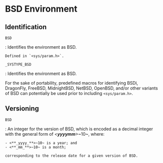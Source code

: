 # BSD Environment

## Identification

`BSD`

:   Identifies the environment as BSD.

    Defined in `<sys/param.h>`.

`_SYSTYPE_BSD`

:   Identifies the environment as BSD.

For the sake of portability, predefined macros for identifying BSDi, DragonFly, FreeBSD, MidnightBSD, NetBSD, OpenBSD, and/or other variants of BSD can potentially be used prior to including `<sys/param.h>`.

## Versioning

`BSD`

:   An integer for the version of BSD, which is encoded as a decimal integer with the general form of <**_yyyymm_**>~10~, where:

    - <**_yyyy_**>~10~ is a year; and
    - <**_mm_**>~10~ is a month;

    corresponding to the release date for a given version of BSD.
